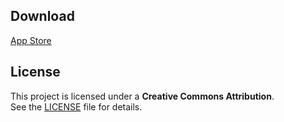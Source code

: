 ## Download
[App Store](https://apps.apple.com/us/app/univestal/id6739971236)

## License  
This project is licensed under a **Creative Commons Attribution**.  
See the [LICENSE](./LICENSE) file for details.
